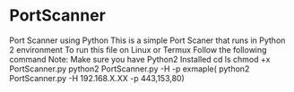 # PortScanner
Port Scanner using Python 
This is a simple Port Scaner that runs in Python 2 environment
To run this file on Linux or Termux
Follow the following command
Note: Make sure you have Python2 Installed
cd <directory of file>
ls
chmod +x PortScanner.py
python2 PortScanner.py -H<target Host> -p<target Port>
     exmaple( python2 PortScanner.py -H 192.168.X.XX -p 443,153,80)
 
  
